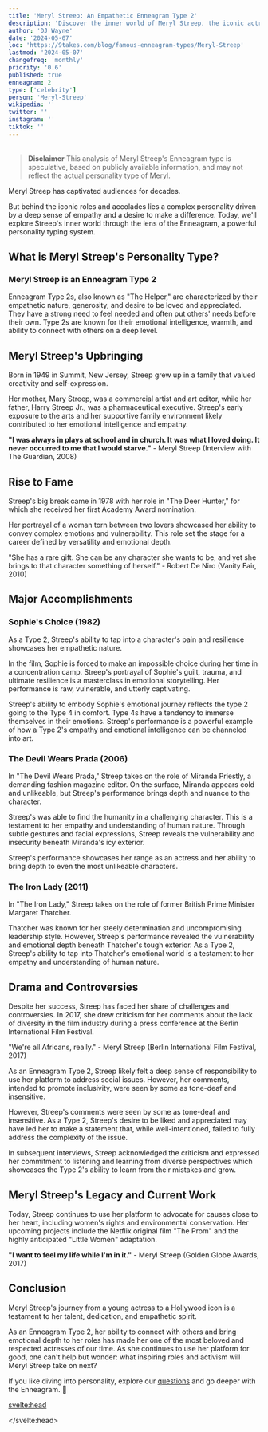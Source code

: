```yaml
---
title: 'Meryl Streep: An Empathetic Enneagram Type 2'
description: 'Discover the inner world of Meryl Streep, the iconic actress and Enneagram Type 2. Explore her empathetic nature, versatility, and activism behind her roles.'
author: 'DJ Wayne'
date: '2024-05-07'
loc: 'https://9takes.com/blog/famous-enneagram-types/Meryl-Streep'
lastmod: '2024-05-07'
changefreq: 'monthly'
priority: '0.6'
published: true
enneagram: 2
type: ['celebrity']
person: 'Meryl-Streep'
wikipedia: ''
twitter: ''
instagram: ''
tiktok: ''
---
```


<!--
    childhood and upbringing
    first big success
    style habits and quirks that relate to their personality type
    stressful moments in their life and how they handled them
    comfort- moments in their life where they are doing well and killing it
-->
<!-- // keywords:  -->

<script>
	import  PopCard  from "../../../lib/components/atoms/PopCard.svelte";
</script>

<div
	style="display: flex;
    justify-content: center;
    margin: 1rem 0;
	"
>
	<PopCard
		image={`/types/2s/${'Meryl-Streep'}.webp`}
		enneagram{2}
		showIcon={false}
		displayText="Meryl Streep"
		subtext=""
	/>
</div>

> **Disclaimer** This analysis of Meryl Streep's Enneagram type is speculative, based on publicly available information, and may not reflect the actual personality type of Meryl.

<p class="firstLetter">Meryl Streep has captivated audiences for decades.</p>

But behind the iconic roles and accolades lies a complex personality driven by a deep sense of empathy and a desire to make a difference. Today, we'll explore Streep's inner world through the lens of the Enneagram, a powerful personality typing system.

## What is Meryl Streep's Personality Type?

### Meryl Streep is an Enneagram Type 2

Enneagram Type 2s, also known as "The Helper," are characterized by their empathetic nature, generosity, and desire to be loved and appreciated. They have a strong need to feel needed and often put others' needs before their own. Type 2s are known for their emotional intelligence, warmth, and ability to connect with others on a deep level.

## Meryl Streep's Upbringing

Born in 1949 in Summit, New Jersey, Streep grew up in a family that valued creativity and self-expression.

Her mother, Mary Streep, was a commercial artist and art editor, while her father, Harry Streep Jr., was a pharmaceutical executive. Streep's early exposure to the arts and her supportive family environment likely contributed to her emotional intelligence and empathy.

**"I was always in plays at school and in church. It was what I loved doing. It never occurred to me that I would starve."** - Meryl Streep (Interview with The Guardian, 2008)

## Rise to Fame

Streep's big break came in 1978 with her role in "The Deer Hunter," for which she received her first Academy Award nomination.

Her portrayal of a woman torn between two lovers showcased her ability to convey complex emotions and vulnerability. This role set the stage for a career defined by versatility and emotional depth.

"She has a rare gift. She can be any character she wants to be, and yet she brings to that character something of herself." - Robert De Niro (Vanity Fair, 2010)

## Major Accomplishments

### Sophie's Choice (1982)

As a Type 2, Streep's ability to tap into a character's pain and resilience showcases her empathetic nature.

In the film, Sophie is forced to make an impossible choice during her time in a concentration camp. Streep's portrayal of Sophie's guilt, trauma, and ultimate resilience is a masterclass in emotional storytelling. Her performance is raw, vulnerable, and utterly captivating.

Streep's ability to embody Sophie's emotional journey reflects the type 2 going to the Type 4 in comfort. Type 4s have a tendency to immerse themselves in their emotions. Streep's performance is a powerful example of how a Type 2's empathy and emotional intelligence can be channeled into art.

### The Devil Wears Prada (2006)

In "The Devil Wears Prada," Streep takes on the role of Miranda Priestly, a demanding fashion magazine editor. On the surface, Miranda appears cold and unlikeable, but Streep's performance brings depth and nuance to the character.

Streep's was able to find the humanity in a challenging character. This is a testament to her empathy and understanding of human nature. Through subtle gestures and facial expressions, Streep reveals the vulnerability and insecurity beneath Miranda's icy exterior.

Streep's performance showcases her range as an actress and her ability to bring depth to even the most unlikeable characters.

### The Iron Lady (2011)

In "The Iron Lady," Streep takes on the role of former British Prime Minister Margaret Thatcher.

Thatcher was known for her steely determination and uncompromising leadership style. However, Streep's performance revealed the vulnerability and emotional depth beneath Thatcher's tough exterior. As a Type 2, Streep's ability to tap into Thatcher's emotional world is a testament to her empathy and understanding of human nature.

## Drama and Controversies

Despite her success, Streep has faced her share of challenges and controversies. In 2017, she drew criticism for her comments about the lack of diversity in the film industry during a press conference at the Berlin International Film Festival.

"We're all Africans, really." - Meryl Streep (Berlin International Film Festival, 2017)

As an Enneagram Type 2, Streep likely felt a deep sense of responsibility to use her platform to address social issues. However, her comments, intended to promote inclusivity, were seen by some as tone-deaf and insensitive.

However, Streep's comments were seen by some as tone-deaf and insensitive. As a Type 2, Streep's desire to be liked and appreciated may have led her to make a statement that, while well-intentioned, failed to fully address the complexity of the issue.

In subsequent interviews, Streep acknowledged the criticism and expressed her commitment to listening and learning from diverse perspectives which showcases the Type 2's ability to learn from their mistakes and grow.

## Meryl Streep's Legacy and Current Work

Today, Streep continues to use her platform to advocate for causes close to her heart, including women's rights and environmental conservation. Her upcoming projects include the Netflix original film "The Prom" and the highly anticipated "Little Women" adaptation.

**"I want to feel my life while I'm in it."** - Meryl Streep (Golden Globe Awards, 2017)

## Conclusion

Meryl Streep's journey from a young actress to a Hollywood icon is a testament to her talent, dedication, and empathetic spirit.

As an Enneagram Type 2, her ability to connect with others and bring emotional depth to her roles has made her one of the most beloved and respected actresses of our time. As she continues to use her platform for good, one can't help but wonder: what inspiring roles and activism will Meryl Streep take on next?

If you like diving into personality, explore our <a href="/questions" >questions</a> and go deeper with the Enneagram. 🚀

<svelte:head>

<script type="application/ld+json">
{
    "@context": "http://schema.org",
    "@graph": [
        {
            "@type": "Article",
            "articleBody": "This article dives into the personality and inner world of Meryl Streep, the legendary actress known for her versatility and emotional depth. Through the lens of the Enneagram personality typing system, the article explores Streep's characteristics as a Type 2, also known as 'The Helper.' It discusses her empathetic nature, her ability to bring depth to her roles, her activism, and how these traits relate to the core attributes of an Enneagram Type 2.",
            "creator": {
                "@type": "Person",
                "name": "David Wayne",
                "sameAs": [
                    "https://www.instagram.com/djwayne3/",
                    "https://www.youtube.com/@djwayne3",
                    "https://www.linkedin.com/in/davidtwayne/",
                    "https://twitter.com/djwayne3"
                ]
            },
            "author": {
                "@type": "Person",
                "name": "David Wayne",
                "sameAs": [
                    "https://www.instagram.com/djwayne3/",
                    "https://www.youtube.com/@djwayne3",
                    "https://www.linkedin.com/in/davidtwayne/",
                    "https://twitter.com/djwayne3"
                ]
            },
            "dateModified": {
                "@type": "Date",
                "@value": "2024-05-07"
            },
            "datePublished": {
                "@type": "Date",
                "@value": "2024-05-07"
            },
            "description": "Discover the inner world of Meryl Streep, the iconic actress and Enneagram Type 2. Explore her empathetic nature, versatility, and activism behind her roles.",
            "headline": "Meryl Streep: The Empathetic Activist and Iconic Actress",
            "image": {
                "@type": "ImageObject",
                "height": 900,
                "url": "https://9takes.com/types/2s/Meryl-Streep.webp",
                "width": 900
            },
            "mainEntityOfPage": {
                "@id": "https://9takes.com/blog/famous-enneagram-types/Meryl-Streep",
                "@type": "WebPage"
            },
            "mentions": {
                "@type": "Person",
                "name": "Meryl Streep",
                "sameAs": [
                    "https://en.wikipedia.org/wiki/Meryl_Streep",
                    "https://www.imdb.com/name/nm0000658/"
                ]
            },
            "publisher": {
                "@type": "Organization",
                "sameAs": [
                    "https://www.instagram.com/9takesdotcom/",
                    "https://twitter.com/9takesdotcom"
                ],
                "logo": {
                    "@type": "ImageObject",
                    "url": "https://9takes.com/brand/darkRubix.png"
                },
                "name": "9takes"
            }
        },
        {
            "@type": "FAQPage",
            "mainEntity": [
                {
                    "@type": "Question",
                    "acceptedAnswer": {
                        "@type": "Answer",
                        "text": "Meryl Streep is considered an Enneagram Type 2 due to her empathetic nature, her ability to connect emotionally with her characters, and her desire to make a difference through her work and activism. These traits align with the core characteristics of Type 2 individuals, who are driven by a need to be loved and appreciated for their generosity and emotional support."
                    },
                    "name": "Why is Meryl Streep considered an Enneagram Type 2?"
                },
                {
                    "@type": "Question",
                    "acceptedAnswer": {
                        "@type": "Answer",
                        "text": "Meryl Streep's performances in films like 'Sophie's Choice,' 'The Devil Wears Prada,' and 'The Iron Lady' showcase her ability to bring emotional depth and nuance to her roles. Her empathy and understanding of human nature allow her to embody complex characters, reflecting the strengths of an Enneagram Type 2."
                    },
                    "name": "What are some examples of Meryl Streep's Type 2 characteristics in her acting roles?"
                },
                {
                    "@type": "Question",
                    "acceptedAnswer": {
                        "@type": "Answer",
                        "text": "Meryl Streep is known for her empathetic and warm personality. She is deeply committed to her craft and brings emotional depth to her roles. She is also an activist who uses her platform to advocate for various causes. However, these descriptions are based on public information and her portrayed image. To know her exact personality, one would have to know her personally."
                    },
                    "name": "What is Meryl Streep's personality?"
                },
                {
                    "@type": "Question",
                    "acceptedAnswer": {
                        "@type": "Answer",
                        "text": "Meryl Streep is considered an Enneagram Type 2, also known as The Helper. This Enneagram type is empathetic, generous, and driven by a desire to be loved and appreciated. They often put others' needs before their own and have a strong emotional intelligence. Please note that this information is based on analysis and not directly confirmed by Meryl Streep herself."
                    },
                    "name": "What is Meryl Streep's Enneagram type?"
                }
            ]
        }
    ]
}

</script>

</svelte:head>

<style lang="scss"></style>
